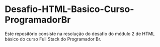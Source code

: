 # Desafio-HTML-Basico-Curso-ProgramadorBr
Este repositório consiste na resolução do desafio do módulo 2 de HTML básico do curso Full Stack do Programador Br.
